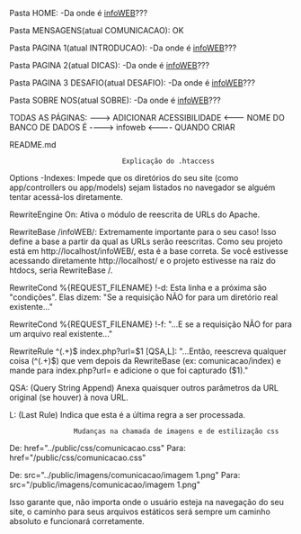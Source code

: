 Pasta HOME:
-Da onde é    <a href="banenr.html">infoWEB</a>???


Pasta MENSAGENS(atual COMUNICACAO): OK


Pasta PAGINA 1(atual INTRODUCAO):
-Da onde é    <a href="banenr.html">infoWEB</a>???


Pasta PAGINA 2(atual DICAS):
-Da onde é    <a href="banenr.html">infoWEB</a>???


Pasta PAGINA 3 DESAFIO(atual DESAFIO):
-Da onde é    <a href="banenr.html">infoWEB</a>???


Pasta SOBRE NOS(atual SOBRE):
-Da onde é    <a href="banenr.html">infoWEB</a>???


TODAS AS PÁGINAS: ---> ADICIONAR ACESSIBILIDADE <---
NOME DO BANCO DE DADOS É ----> infoweb <---- QUANDO CRIAR


README.md

                                Explicação do .htaccess


Options -Indexes: Impede que os diretórios do seu site (como app/controllers ou app/models) sejam listados no navegador se alguém tentar acessá-los diretamente.

RewriteEngine On: Ativa o módulo de reescrita de URLs do Apache.

RewriteBase /infoWEB/: Extremamente importante para o seu caso! Isso define a base a partir da qual as URLs serão reescritas. Como seu projeto está em http://localhost/infoWEB/, esta é a base correta. Se você estivesse acessando diretamente http://localhost/ e o projeto estivesse na raiz do htdocs, seria RewriteBase /.

RewriteCond %{REQUEST_FILENAME} !-d: Esta linha e a próxima são "condições". Elas dizem: "Se a requisição NÃO for para um diretório real existente..."

RewriteCond %{REQUEST_FILENAME} !-f: "...E se a requisição NÃO for para um arquivo real existente..."

RewriteRule ^(.+)$ index.php?url=$1 [QSA,L]: "...Então, reescreva qualquer coisa (^(.+)$) que vem depois da RewriteBase (ex: comunicacao/index) e mande para index.php?url= e adicione o que foi capturado ($1)."

QSA: (Query String Append) Anexa quaisquer outros parâmetros da URL original (se houver) à nova URL.

L: (Last Rule) Indica que esta é a última regra a ser processada.




                    Mudanças na chamada de imagens e de estilização css

De: href="../public/css/comunicacao.css"
Para: href="<?= BASE_URL ?>/public/css/comunicacao.css"

De: src="../public/imagens/comunicacao/imagem 1.png"
Para: src="<?= BASE_URL ?>/public/imagens/comunicacao/imagem 1.png"

Isso garante que, não importa onde o usuário esteja na navegação do seu site, o caminho para seus arquivos estáticos será sempre um caminho absoluto e funcionará corretamente.